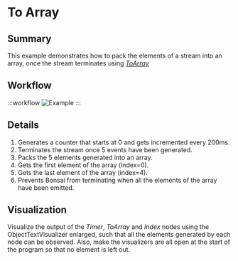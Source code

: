 # To Array 

## Summary
This example demonstrates how to pack the elements of a stream into an array, once the stream terminates using [*ToArray*](https://bonsai-rx.org/docs/api/Bonsai.Reactive.ToArray.html)

## Workflow

:::workflow
![Example](~/workflows/ReactiveExamples/ToArray/ToArray.bonsai)
:::

## Details
1. Generates a counter that starts at 0 and gets incremented every 200ms.
2. Terminates the stream once 5 events have been generated.
3. Packs the 5 elements generated into an array.
4. Gets the first element of the array (index=0).
5. Gets the last element of the array (index=4).
6. Prevents Bonsai from terminating when all the elements of the array have been emitted.

## Visualization
Visualize the output of the *Timer*, *ToArray* and *Index* nodes using the ObjectTextVisualizer enlarged, such that all the elements generated by each node can be observed. Also, make the visualizers are all open at the start of the program so that no element is left out.
